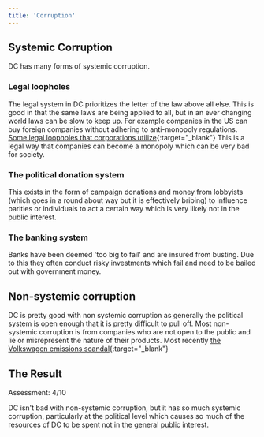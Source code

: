 ```yaml
---
title: 'Corruption'
---
```


## Systemic Corruption

DC has many forms of systemic corruption.

### Legal loopholes

The legal system in DC prioritizes the letter of the law above all else. This is good in that the same laws are being applied to all, but in an ever changing world laws can be slow to keep up. For example companies in the US can buy foreign companies without adhering to anti-monopoly regulations. [Some legal loopholes that corporations utilize](http://mic.com/articles/78669/11-loopholes-the-world-s-biggest-corporations-use-to-skirt-the-rule-of-law){:target="_blank"} This is a legal way that companies can become a monopoly which can be very bad for society.

### The political donation system

This exists in the form of campaign donations and money from lobbyists (which goes in a round about way but it is effectively bribing) to influence parities or individuals to act a certain way which is very likely not in the public interest.

### The banking system

Banks have been deemed 'too big to fail' and are insured from busting. Due to this they often conduct risky investments which fail and need to be bailed out with government money.

## Non-systemic corruption

DC is pretty good with non systemic corruption as generally the political system is open enough that it is pretty difficult to pull off. Most non-systemic corruption is from companies who are not open to the public and lie or misrepresent the nature of their products. Most recently [the Volkswagen emissions scandal](https://en.wikipedia.org/wiki/Volkswagen_emissions_scandal){:target="_blank"}

## The Result

Assessment: 4/10

DC isn't bad with non-systemic corruption, but it has so much systemic corruption, particularly at the political level which causes so much of the resources of DC to be spent not in the general public interest.
